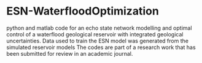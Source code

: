 # ESN-WaterfloodOptimization
python and matlab code for an echo state network modelling and optimal control of a waterflood geological reservoir with integrated geological uncertainties. Data used to train the ESN model was generated from the simulated reservoir models
The codes are part of a research work that has been submitted for review in an academic journal.
